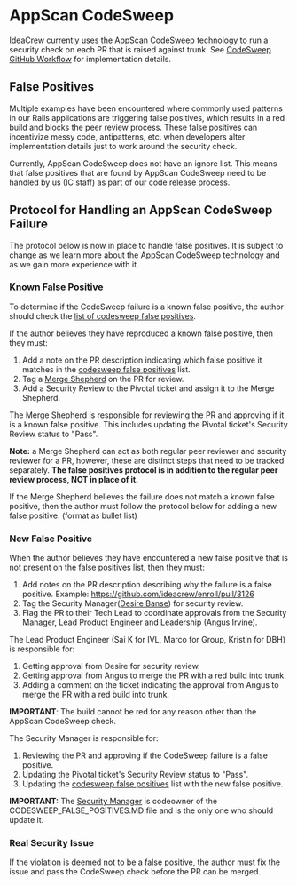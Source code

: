 # AppScan CodeSweep
IdeaCrew currently uses the AppScan CodeSweep technology to run a security check on each PR that is raised against trunk. See [CodeSweep GitHub Workflow](/.github/workflows/codesweep.yml) for implementation details.

## False Positives
Multiple examples have been encountered where commonly used patterns in our Rails applications are triggering false positives, which results in a red build and blocks the peer review process. These false positives can incentivize messy code, antipatterns, etc. when developers alter implementation details just to work around the security check.

Currently, AppScan CodeSweep does not have an ignore list. This means that false positives that are found by AppScan CodeSweep need to be handled by us (IC staff) as part of our code release process.

## Protocol for Handling an AppScan CodeSweep Failure
The protocol below is now in place to handle false positives. It is subject to change as we learn more about the AppScan CodeSweep technology and as we gain more experience with it.

### Known False Positive
To determine if the CodeSweep failure is a known false positive, the author should check the [list of codesweep false positives](CODESWEEP_FALSE_POSITIVES.MD).

If the author believes they have reproduced a known false positive, then they must:
1. Add a note on the PR description indicating which false positive it matches in the [codesweep false positives](CODESWEEP_FALSE_POSITIVES.MD) list.
2. Tag a [Merge Shepherd](https://github.com/orgs/ideacrew/teams/merge-shepherds) on the PR for review.
3. Add a Security Review to the Pivotal ticket and assign it to the Merge Shepherd.

The Merge Shepherd is responsible for reviewing the PR and approving if it is a known false positive. This includes updating the Pivotal ticket's Security Review status to "Pass".

**Note:** a Merge Shepherd can act as both regular peer reviewer and security reviewer for a PR, however, these are distinct steps that need to be tracked separately. **The false positives protocol is in addition to the regular peer review process, NOT in place of it.**

If the Merge Shepherd believes the failure does not match a known false positive, then the author must follow the protocol below for adding a new false positive. (format as bullet list)

### New False Positive
When the author believes they have encountered a new false positive that is not present on the false positives list, then they must:
1. Add notes on the PR description describing why the failure is a false positive. Example: https://github.com/ideacrew/enroll/pull/3126
2. Tag the Security Manager([Desire Banse](https://github.com/desireB)) for security review.
3. Flag the PR to their Tech Lead to coordinate approvals from the Security Manager, Lead Product Engineer and Leadership (Angus Irvine).

The Lead Product Engineer (Sai K for IVL, Marco for Group, Kristin for DBH) is responsible for:
1. Getting approval from Desire for security review.
2. Getting approval from Angus to merge the PR with a red build into trunk.
3. Adding a comment on the ticket indicating the approval from Angus to merge the PR with a red build into trunk.

**IMPORTANT**: The build cannot be red for any reason other than the AppScan CodeSweep check.

The Security Manager is responsible for:
1. Reviewing the PR and approving if the CodeSweep failure is a false positive.
2. Updating the Pivotal ticket's Security Review status to "Pass".
3. Updating the [codesweep false positives](CODESWEEP_FALSE_POSITIVES.MD) list with the new false positive.

**IMPORTANT:** The [Security Manager](https://github.com/desireB) is codeowner of the CODESWEEP_FALSE_POSITIVES.MD file and is the only one who should update it.

### Real Security Issue
If the violation is deemed not to be a false positive, the author must fix the issue and pass the CodeSweep check before the PR can be merged.
